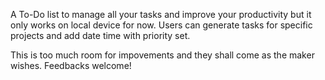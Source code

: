 A To-Do list to manage all your tasks and improve your productivity but it only works on local device for now.
Users can generate tasks for specific projects and add date time with priority set.

This is too much room for impovements and they shall come as the maker wishes.
Feedbacks welcome!
